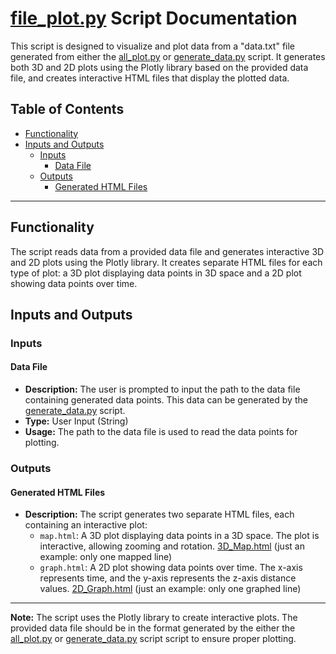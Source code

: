 # [file_plot.py](https://github.com/TotoB12/TRIC/blob/main/v1/file_plot/file_plot.py) Script Documentation

This script is designed to visualize and plot data from a "data.txt" file generated from either the [all_plot.py](https://github.com/TotoB12/TRIC/blob/main/v1/docs/all_plot.md) or [generate_data.py](https://github.com/TotoB12/TRIC/blob/main/v1/docs/generate_data.md) script. It generates both 3D and 2D plots using the Plotly library based on the provided data file, and creates interactive HTML files that display the plotted data.

## Table of Contents

- [Functionality](#functionality)
- [Inputs and Outputs](#inputs-and-outputs)
  - [Inputs](#inputs)
    - [Data File](#data-file)
  - [Outputs](#outputs)
    - [Generated HTML Files](#generated-html-files)

---

## Functionality

The script reads data from a provided data file and generates interactive 3D and 2D plots using the Plotly library. It creates separate HTML files for each type of plot: a 3D plot displaying data points in 3D space and a 2D plot showing data points over time.

## Inputs and Outputs

### Inputs

#### Data File

- **Description:** The user is prompted to input the path to the data file containing generated data points. This data can be generated by the [generate_data.py](https://github.com/TotoB12/TRIC/blob/main/docs/generate_data.md) script.
- **Type:** User Input (String)
- **Usage:** The path to the data file is used to read the data points for plotting.

### Outputs

#### Generated HTML Files

- **Description:** The script generates two separate HTML files, each containing an interactive plot:
  - `map.html`: A 3D plot displaying data points in a 3D space. The plot is interactive, allowing zooming and rotation. [3D_Map.html](https://github.com/TotoB12/TRIC/edit/main/map_examples/map7.html) (just an example: only one mapped line)
  - `graph.html`: A 2D plot showing data points over time. The x-axis represents time, and the y-axis represents the z-axis distance values. [2D_Graph.html](https://github.com/TotoB12/TRIC/edit/main/graph_examples/graph.html) (just an example: only one graphed line)

---

**Note:** The script uses the Plotly library to create interactive plots. The provided data file should be in the format generated by the either the [all_plot.py](https://github.com/TotoB12/TRIC/blob/main/docs/all_plot.md) or [generate_data.py](https://github.com/TotoB12/TRIC/blob/main/docs/generate_data.md) script script to ensure proper plotting.
